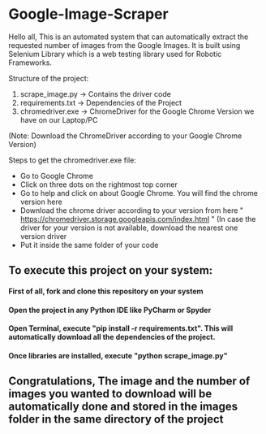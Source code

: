 # Google-Image-Scraper

Hello all,
This is an automated system that can automatically extract the requested number of images from the Google Images. 
It is built using Selenium Library which is a web testing library used for Robotic Frameworks.

Structure of the project:

1. scrape_image.py  -> Contains the driver code
2. requirements.txt -> Dependencies of the Project
3. chromedriver.exe -> ChromeDriver for the Google Chrome Version we have on our Laptop/PC

(Note: Download the ChromeDriver according to your Google Chrome Version)

Steps to get the chromedriver.exe file:
- Go to Google Chrome
- Click on three dots on the rightmost top corner
- Go to help and click on about Google Chrome. You will find the chrome version here
- Download the chrome driver according to your version from here  " https://chromedriver.storage.googleapis.com/index.html " (In case the driver for your version is not available, download the nearest one version driver 
- Put it inside the same folder of your code


## To execute this project on your system:
#### First of all, fork and clone this repository on your system
#### Open the project in any Python IDE like PyCharm or Spyder
#### Open Terminal, execute  "pip install -r requirements.txt". This will automatically download all the dependencies of the project.
#### Once libraries are installed, execute "python scrape_image.py"

## Congratulations, The image and the number of images you wanted to download will be automatically done and stored in the images folder in the same directory of the project


